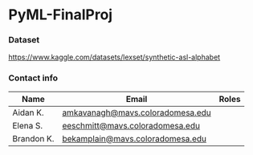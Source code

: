 # PyML-FinalProj
### Dataset
https://www.kaggle.com/datasets/lexset/synthetic-asl-alphabet

### Contact info
 | Name | Email | Roles |
 |------|-------|--------------|
 |Aidan K.|amkavanagh@mavs.coloradomesa.edu||
 |Elena S.|eeschmitt@mavs.coloradomesa.edu||
 |Brandon K. |bekamplain@mavs.coloradomesa.edu ||

 

